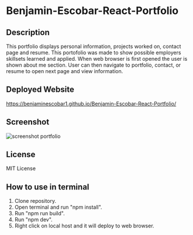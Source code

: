 # Benjamin-Escobar-React-Portfolio
## Description

This portfolio displays personal information, projects worked on, contact page and resume. This portofolio was made to show possible employers skillsets learned and applied. When web browser is first opened the user is shown about me section. User can then navigate to portfolio, contact, or resume to open next page and view information.

## Deployed Website
https://benjaminescobar1.github.io/Benjamin-Escobar-React-Portfolio/

## Screenshot
![screenshot portfolio](https://github.com/benjaminescobar1/Benjamin-Escobar-React-Portfolio/assets/135399618/72c54601-1b8f-4ed9-8e22-267e13c2dc7e)


## License

MIT License


## How to use in terminal

1. Clone repository.
2. Open terminal and run "npm install".
3. Run "npm run build".
4. Run "npm dev".
5. Right click on local host and it will deploy to web browser.
